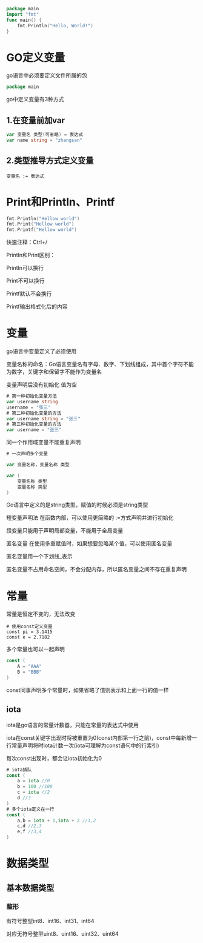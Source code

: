 ```go
package main
import "fmt"
func main() {
	fmt.Println("Hello, World!")
}
```

# GO定义变量

go语言中必须要定义文件所属的包

```go
package main
```

go中定义变量有3种方式

## 1.在变量前加var

```go
var 变量名 类型(可省略) = 表达式
var name string = "zhangsan"
```

## 2.类型推导方式定义变量

```
变量名 := 表达式
```



# Print和Println、Printf

```go
fmt.Println("Hellow world")
fmt.Print("Hellow world")
fmt.Printf("Hellow world")
```

快速注释：Ctrl+/

Println和Print区别：

Println可以换行

Print不可以换行

Printf默认不会换行

Printf输出格式化后的内容

# 变量

go语言中变量定义了必须使用

变量名称的命名：Go语言变量名有字母、数字、下划线组成，其中首个字符不能为数字，关键字和保留字不能作为变量名

变量声明后没有初始化 值为空

```go
# 第一种初始化变量方法
var username string
username = "张三"
# 第二种初始化变量的方法
var username string = "张三"
# 第三种初始化变量的方法
var username = "张三"
```

同一个作用域变量不能重复声明

```go
# 一次声明多个变量

var 变量名称，变量名称 类型

var (
    变量名称 类型
    变量名称 类型
)
```

Go语言中定义的是string类型，赋值的时候必须是string类型

短变量声明法 在函数内部，可以使用更简略的 :=方式声明并进行初始化

段变量只能用于声明局部变量，不能用于全局变量

匿名变量 在使用多重赋值时，如果想要忽略某个值，可以使用匿名变量

匿名变量用一个下划线\_表示 

匿名变量不占用命名空间，不会分配内存，所以匿名变量之间不存在重复声明

# 常量

常量是恒定不变的，无法改变

```
# 使用const定义变量
const pi = 3.1415
const e = 2.7182
```

多个常量也可以一起声明

```go
const (
    A = "AAA"
    B = "BBB"
)
```

const同事声明多个常量时，如果省略了值则表示和上面一行的值一样

## iota

iota是go语言的常量计数器，只能在常量的表达式中使用

iota在const关键字出现时将被重置为0(const内部第一行之前)，const中每新增一行常量声明将时iota计数一次(iota可理解为const语句中的行索引)

每次const出现时，都会让iota初始化为0

```go
# iota插队
const (
    a = iota //0
    b = 100 //100
    c = iota //2
    d //3
)
# 多个iota定义在一行
const (
    a,b = iota + 1,iota + 2 //1,2
    c,d //2,3
    e,f //3,4
)
```

# 数据类型

## 基本数据类型

### 整形

有符号整型int8、int16、int31、int64

对应无符号整型uint8、uint16、uint32、uint64